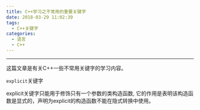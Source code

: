 ```yaml
---
title: C++学习之不常用的重要关键字
date: 2018-03-29 11:02:39
tags:
  - C++关键字
categories: 
  - 语言
  - C++
---
```


-----

这篇文章是有关C++一些不常用关键字的学习内容。

<!---more-->

`explicit`关键字

explicit关键字只能用于修饰只有一个参数的类构造函数, 它的作用是表明该构造函数是显式的，声明为explicit的构造函数不能在隐式转换中使用。

